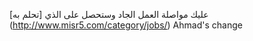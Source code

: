 ﻿عليك مواصلة العمل الجاد وستحصل على الذي [تحلم به] (http://www.misr5.com/category/jobs/)
 Ahmad's change
